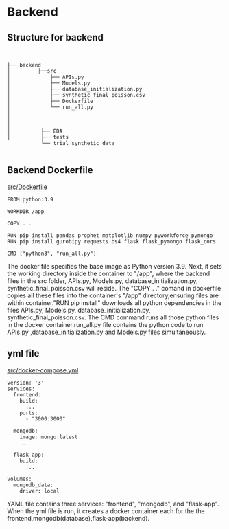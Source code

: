 # Backend  

## Structure for backend
```


├── backend 
│         ├──src
│             ├── APIs.py
│             ├── Models.py
│             ├── database_initialization.py
│             ├── synthetic_final_poisson.csv
│             ├── Dockerfile
│             └── run_all.py
│             
│ 
│
│          ├── EDA
│          ├── tests
           └── trial_synthetic_data
   
```
## Backend Dockerfile 
[src/Dockerfile](./src/Dockerfile)
```
FROM python:3.9

WORKDIR /app

COPY . .

RUN pip install pandas prophet matplotlib numpy pyworkforce pymongo
RUN pip install gurobipy requests bs4 flask flask_pymongo flask_cors 

CMD ["python3", "run_all.py"]

```
The docker file specifies the base image as Python version 3.9. Next, it sets the working directory inside the container to "/app", where the backend files in the src folder, APIs.py, Models.py, database_initialization.py, synthetic_final_poisson.csv will reside. 
The "COPY . ." comand in dockerfile copies all these files into the container's "/app" directory,ensuring files are within container."RUN pip install" downloads all python dependencies in the files APIs.py, Models.py, database_initialization.py, synthetic_final_poisson.csv.  The CMD command runs all those python files in the docker container.run_all.py file contains the python code to run APIs.py ,database_initialization.py and Models.py files simultaneously.




## yml file
[src/docker-compose.yml](./src/docker-compose.yml)

```
version: '3'
services:
  frontend:
    build:
      ...
    ports:
      - "3000:3000" 
      
  mongodb:
    image: mongo:latest
    ...

  flask-app:
    build:
      ...

volumes:
  mongodb_data:
    driver: local
```

YAML file contains three services: "frontend", "mongodb", and "flask-app". When the yml file is run, it creates a docker container each for the the frontend,mongodb(database),flask-app(backend).






